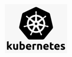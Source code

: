 
<img width="200" alt="portfolio_view" src="https://github.com/learnbyseven/KUBERNETES/blob/master/kube_logo.png">




